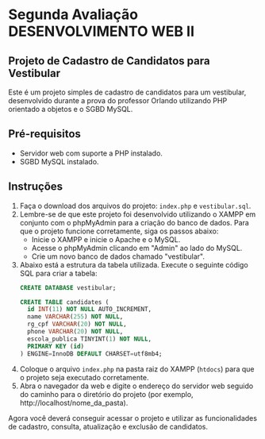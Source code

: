 # Segunda Avaliação DESENVOLVIMENTO WEB II

## Projeto de Cadastro de Candidatos para Vestibular

Este é um projeto simples de cadastro de candidatos para um vestibular, desenvolvido durante a prova do professor Orlando utilizando PHP orientado a objetos e o SGBD MySQL.

## Pré-requisitos

- Servidor web com suporte a PHP instalado.
- SGBD MySQL instalado.

## Instruções

1. Faça o download dos arquivos do projeto: `index.php` e `vestibular.sql`.
2. Lembre-se de que este projeto foi desenvolvido utilizando o XAMPP em conjunto com o phpMyAdmin para a criação do banco de dados. Para que o projeto funcione corretamente, siga os passos abaixo:
    - Inicie o XAMPP e inicie o Apache e o MySQL.
    - Acesse o phpMyAdmin clicando em "Admin" ao lado do MySQL.
    - Crie um novo banco de dados chamado "vestibular".
3. Abaixo está a estrutura da tabela utilizada. Execute o seguinte código SQL para criar a tabela:
    ```sql
    CREATE DATABASE vestibular;
    
    CREATE TABLE candidates (
      id INT(11) NOT NULL AUTO_INCREMENT,
      name VARCHAR(255) NOT NULL,
      rg_cpf VARCHAR(20) NOT NULL,
      phone VARCHAR(20) NOT NULL,
      escola_publica TINYINT(1) NOT NULL,
      PRIMARY KEY (id)
    ) ENGINE=InnoDB DEFAULT CHARSET=utf8mb4;
    ```
4. Coloque o arquivo `index.php` na pasta raiz do XAMPP (`htdocs`) para que o projeto seja executado corretamente.
5. Abra o navegador da web e digite o endereço do servidor web seguido do caminho para o diretório do projeto (por exemplo, http://localhost/nome_da_pasta).

Agora você deverá conseguir acessar o projeto e utilizar as funcionalidades de cadastro, consulta, atualização e exclusão de candidatos.
